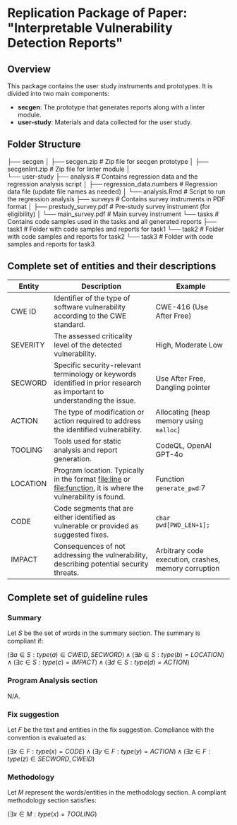 # Replication Package of Paper: "Interpretable Vulnerability Detection Reports"

## Overview
This package contains the user study instruments and prototypes. It is divided into two main components:
- **secgen**: The prototype that generates reports along with a linter module.
- **user-study**: Materials and data collected for the user study.

## Folder Structure
├── secgen
│   ├── secgen.zip         # Zip file for secgen prototype 
│   ├── secgenlint.zip     # Zip file for linter module
│   
└── user-study
    ├── analysis                        # Contains regression data and the regression analysis script
    │   ├── regression_data.numbers     # Regression data file (update file names as needed)
    │   └── analysis.Rmd                # Script to run the regression analysis
    ├── surveys                  # Contains survey instruments in PDF format
    │   ├── prestudy_survey.pdf  # Pre-study survey instrument (for eligibility)
    │   └── main_survey.pdf      # Main survey instrument
    └── tasks                  # Contains code samples used in the tasks and all generated reports
        ├── task1              # Folder with code samples and reports for task1 
        └── task2              # Folder with code samples and reports for task2
        └── task3              # Folder with code samples and reports for task3


## Complete set of entities and their descriptions
| Entity             | Description                                                                                                               | Example                                                                                             |
|--------------------|---------------------------------------------------------------------------------------------------------------------------|-----------------------------------------------------------------------------------------------------|
| CWE ID             | Identifier of the type of software vulnerability according to the CWE standard.                    | CWE-416 (Use After Free)     |
| SEVERITY           | The assessed criticality level of the detected vulnerability.                                      |High, Moderate Low            |
| SECWORD            | Specific security-relevant terminology or keywords identified in prior research as important to understanding the issue.   | Use After Free, Dangling pointer |
| ACTION             | The type of modification or action required to address the identified vulnerability.                                       | Allocating \[heap memory using `malloc`\]|
| TOOLING            | Tools used for static analysis and report generation.                                                                      | CodeQL, OpenAI GPT-4o                                                                               |
| LOCATION           | Program location. Typically in the format <file:line> or <file:function>, it is where the vulnerability is found.        | Function `generate_pwd`:7                                                                     |
| CODE               | Code segments that are either identified as vulnerable or provided as suggested fixes.                                    | `char pwd[PWD_LEN+1];`                                                                              |
| IMPACT             | Consequences of not addressing the vulnerability, describing potential security threats.                                   | Arbitrary code execution, crashes, memory corruption                                                |



## Complete set of guideline rules
### Summary
Let 𝑆 be the set of words in the summary section. The summary is compliant if:

$(∃a∈S:type(a)∈{CWEID, SECWORD})∧(∃b∈S:type(b)=LOCATION)∧(∃c∈S:type(c)=IMPACT)∧(∃d∈S:type(d)=ACTION)$

### Program Analysis section
N/A.

### Fix suggestion
Let 𝐹 be the text and entities in the fix suggestion. Compliance with the convention is evaluated as:

$(∃x∈F:type(x)=CODE)∧(∃y∈F:type(y)=ACTION)∧(∃z∈F:type(z)∈{SECWORD,CWEID})$

### Methodology
Let 𝑀 represent the words/entities in the methodology section. A compliant methodology section satisfies:

$(∃x∈M:type(x)=TOOLING)$